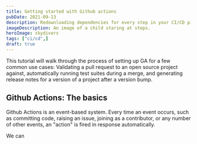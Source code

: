 ```yaml
---
title: Getting started with Github actions
pubDate: 2021-09-13
description: Redownloading dependencies for every step in your CI/CD pipeline can be time consuming. You can dramatically speed up the build time of your application with caching, making your team more responsive to breaking changes and ultimately more productive. Here's how to do it.
imageDescription: An image of a child staring at steps.
heroImage: skydivers
tags: ["ci/cd",]
draft: true
---
```


This tutorial will walk through the process of setting up GA for a few common use cases: Validating a pull request to an open source project against, automatically running test suites during a merge, and generating release notes for a version of a project after a version bump.

## Github Actions: The basics

Github Actions is an event-based system. Every time an event occurs, such as committing code, raising an issue, joining as a contributor, or any number of other events, an "action" is fired in response automatically.

We can 

